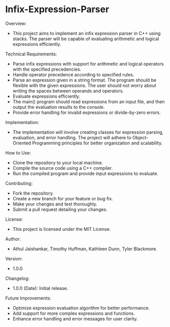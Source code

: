 # Infix-Expression-Parser

Overview:
- This project aims to implement an infix expression parser in C++ using stacks. The parser will be capable of evaluating arithmetic and logical expressions efficiently.
  
Technical Requirements:
- Parse infix expressions with support for arithmetic and logical operators with the specified precedencies.
- Handle operator precedence according to specified rules.
- Parse an expression given in a string format. The program should be flexible with the given expressions. The user should not worry about writing the spaces between operands and operators.
- Evaluate expressions efficiently.
- The main() program should read expressions from an input file, and then output the evaluation results to the console.
- Provide error handling for invalid expressions or divide-by-zero errors.

Implementation: 
- The implementation will involve creating classes for expression parsing, evaluation, and error handling. The project will adhere to Object-Oriented Programming principles for better organization and scalability.

How to Use:
- Clone the repository to your local machine.
- Compile the source code using a C++ compiler.
- Run the compiled program and provide input expressions to evaluate.

Contributing:
- Fork the repository.
- Create a new branch for your feature or bug fix.
- Make your changes and test thoroughly.
- Submit a pull request detailing your changes.

License:
 - This project is licensed under the MIT License.
   
Author:
 - Athul Jaishankar, Timothy Huffman, Kathleen Dunn, Tyler Blackmore.

Version:
 - 1.0.0

Changelog:
 - 1.0.0 (Date): Initial release.

Future Improvements:
- Optimize expression evaluation algorithm for better performance.
- Add support for more complex expressions and functions.
- Enhance error handling and error messages for user clarity.
